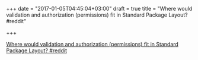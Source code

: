 +++
date = "2017-01-05T04:45:04+03:00"
draft = true
title = "Where would validation and authorization (permissions) fit in Standard Package Layout?  #reddit"

+++

<p><a href="https://t.co/jDu8ChFEau">Where would validation and authorization (permissions) fit in Standard Package Layout?  #reddit</a></p>
